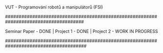VUT - Programování robotů a manipulátorů (FSI)

#####################################################################################

Seminar Paper      - DONE
| Project 1          - DONE
| Project 2          - WORK IN PROGRESS

######################################################################################
